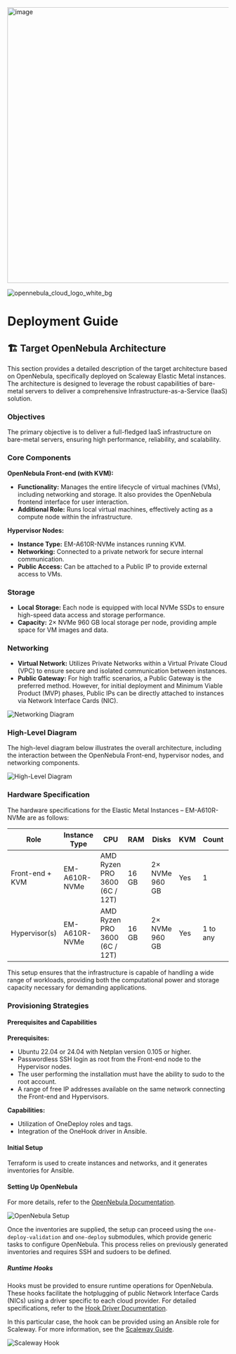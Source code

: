 

<img width="1200" height="627" alt="image" src="https://github.com/user-attachments/assets/f692ad33-f205-4d47-9e48-938c2d81326c" />

![opennebula_cloud_logo_white_bg](https://github.com/user-attachments/assets/130bcaad-6b90-4adc-9971-dcc93c0a1fe5)  

# Deployment Guide

## 🏗️ Target OpenNebula Architecture

This section provides a detailed description of the target architecture based on OpenNebula, specifically deployed on Scaleway Elastic Metal instances. The architecture is designed to leverage the robust capabilities of bare-metal servers to deliver a comprehensive Infrastructure-as-a-Service (IaaS) solution.

### Objectives

The primary objective is to deliver a full-fledged IaaS infrastructure on bare-metal servers, ensuring high performance, reliability, and scalability.

### Core Components

**OpenNebula Front-end (with KVM):**

- **Functionality:** Manages the entire lifecycle of virtual machines (VMs), including networking and storage. It also provides the OpenNebula frontend interface for user interaction.
- **Additional Role:** Runs local virtual machines, effectively acting as a compute node within the infrastructure.

**Hypervisor Nodes:**

- **Instance Type:** EM-A610R-NVMe instances running KVM.
- **Networking:** Connected to a private network for secure internal communication.
- **Public Access:** Can be attached to a Public IP to provide external access to VMs.

### Storage

- **Local Storage:** Each node is equipped with local NVMe SSDs to ensure high-speed data access and storage performance.
- **Capacity:** 2× NVMe 960 GB local storage per node, providing ample space for VM images and data.

### Networking

- **Virtual Network:** Utilizes Private Networks within a Virtual Private Cloud (VPC) to ensure secure and isolated communication between instances.
- **Public Gateway:** For high traffic scenarios, a Public Gateway is the preferred method. However, for initial deployment and Minimum Viable Product (MVP) phases, Public IPs can be directly attached to instances via Network Interface Cards (NIC).

![Networking Diagram](https://github.com/user-attachments/assets/bc13e49d-8c84-4055-80a5-29278e3375c1)

### High-Level Diagram

The high-level diagram below illustrates the overall architecture, including the interaction between the OpenNebula Front-end, hypervisor nodes, and networking components.

![High-Level Diagram](https://github.com/user-attachments/assets/c17945c5-d3f5-4e08-a7c1-ff42bba3365e)

### Hardware Specification

The hardware specifications for the Elastic Metal Instances – EM-A610R-NVMe are as follows:

| Role | Instance Type | CPU | RAM | Disks | KVM | Count | Bandwidth |
|------|---------------|-----|-----|-------|-----|-------|-----------|
| Front-end + KVM | EM-A610R-NVMe | AMD Ryzen PRO 3600 (6C / 12T) | 16 GB | 2× NVMe 960 GB | Yes | 1 | Up to 1 Gbps |
| Hypervisor(s) | EM-A610R-NVMe | AMD Ryzen PRO 3600 (6C / 12T) | 16 GB | 2× NVMe 960 GB | Yes | 1 to any | Up to 1 Gbps |

This setup ensures that the infrastructure is capable of handling a wide range of workloads, providing both the computational power and storage capacity necessary for demanding applications.

### Provisioning Strategies

#### Prerequisites and Capabilities

**Prerequisites:**
- Ubuntu 22.04 or 24.04 with Netplan version 0.105 or higher.
- Passwordless SSH login as root from the Front-end node to the Hypervisor nodes.
- The user performing the installation must have the ability to sudo to the root account.
- A range of free IP addresses available on the same network connecting the Front-end and Hypervisors.

**Capabilities:**
- Utilization of OneDeploy roles and tags.
- Integration of the OneHook driver in Ansible.

#### Initial Setup

Terraform is used to create instances and networks, and it generates inventories for Ansible.

#### Setting Up OpenNebula

For more details, refer to the [OpenNebula Documentation](https://docs.opennebula.io/7.0/software/installation_process/automatic_installation_with_onedeploy/).

![OpenNebula Setup](https://github.com/user-attachments/assets/ae7c4d9e-4384-4dbd-8fb2-165e743e17e4)

Once the inventories are supplied, the setup can proceed using the `one-deploy-validation` and `one-deploy` submodules, which provide generic tasks to configure OpenNebula. This process relies on previously generated inventories and requires SSH and sudoers to be defined.

##### Runtime Hooks

Hooks must be provided to ensure runtime operations for OpenNebula. These hooks facilitate the hotplugging of public Network Interface Cards (NICs) using a driver specific to each cloud provider. For detailed specifications, refer to the [Hook Driver Documentation](https://docs.opennebula.io/7.0/product/integration_references/system_interfaces/hook_driver/).

In this particular case, the hook can be provided using an Ansible role for Scaleway. For more information, see the [Scaleway Guide](https://docs.ansible.com/ansible/latest/collections/community/general/docsite/guide_scaleway.html#ansible-collections-community-general-docsite-guide-scaleway).

![Scaleway Hook](https://github.com/user-attachments/assets/8fd87b07-1345-4d0c-a63a-5a7dd9ce86dc)

